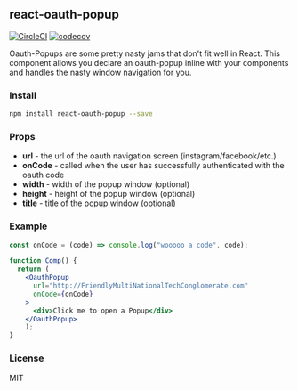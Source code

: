 ## react-oauth-popup

[![CircleCI](https://circleci.com/gh/Ramshackle-Jamathon/react-oauth-popup.svg?style=svg)](https://circleci.com/gh/Ramshackle-Jamathon/react-oauth-popup)
[![codecov](https://codecov.io/gh/Ramshackle-Jamathon/react-oauth-popup/branch/master/graph/badge.svg)](https://codecov.io/gh/Ramshackle-Jamathon/react-oauth-popup)

Oauth-Popups are some pretty nasty jams that don't fit well in React. This component allows you declare an oauth-popup inline with your components and handles the nasty window navigation for you.

### Install

```bash
npm install react-oauth-popup --save
```

### Props

* **url** - the url of the oauth navigation screen (instagram/facebook/etc.)
* **onCode** - called when the user has successfully authenticated with the oauth code
* **width** - width of the popup window (optional)
* **height** - height of the popup window (optional)
* **title** - title of the popup window (optional)
### Example

```jsx
const onCode = (code) => console.log("wooooo a code", code);

function Comp() {
  return (
    <OauthPopup
      url="http://FriendlyMultiNationalTechConglomerate.com"
      onCode={onCode}
    >
      <div>Click me to open a Popup</div>
    </OauthPopup>
	);
}
```


### License

MIT
